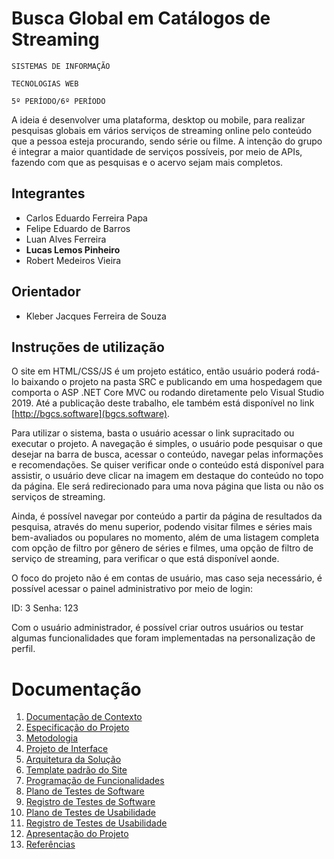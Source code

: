# Busca Global em Catálogos de Streaming

`SISTEMAS DE INFORMAÇÃO`

`TECNOLOGIAS WEB`

`5º PERÍODO/6º PERÍODO`

A ideia é desenvolver uma plataforma, desktop ou mobile, para realizar pesquisas globais em vários serviços de streaming online pelo conteúdo que a pessoa esteja procurando, sendo série ou filme. A intenção do grupo é integrar a maior quantidade de serviços possíveis, por meio de APIs, fazendo com que as pesquisas e o acervo sejam mais completos.

## Integrantes

* Carlos Eduardo Ferreira Papa
* Felipe Eduardo de Barros
* Luan Alves Ferreira
* **Lucas Lemos Pinheiro**
* Robert Medeiros Vieira

## Orientador

* Kleber Jacques Ferreira de Souza

## Instruções de utilização

O site em HTML/CSS/JS é um projeto estático, então usuário poderá rodá-lo baixando o projeto na pasta SRC e publicando em uma hospedagem que comporta o ASP .NET Core MVC ou rodando diretamente pelo Visual Studio 2019. Até a publicação deste trabalho, ele também está disponível no link [http://bgcs.software](bgcs.software).

Para utilizar o sistema, basta o usuário acessar o link supracitado ou executar o projeto. A navegação é simples, o usuário pode pesquisar o que desejar na barra de busca, acessar o conteúdo, navegar pelas informações e recomendações. Se quiser verificar onde o conteúdo está disponível para assistir, o usuário deve clicar na imagem em destaque do conteúdo no topo da página. Ele será redirecionado para uma nova página que lista ou não os serviços de streaming.

Ainda, é possível navegar por conteúdo a partir da página de resultados da pesquisa, através do menu superior, podendo visitar filmes e séries mais bem-avaliados ou populares no momento, além de uma listagem completa com opção de filtro por gênero de séries e filmes, uma opção de filtro de serviço de streaming, para verificar o que está disponível aonde.

O foco do projeto não é em contas de usuário, mas caso seja necessário, é possível acessar o painel administrativo por meio de login:

ID: 3
Senha: 123

Com o usuário administrador, é possível criar outros usuários ou testar algumas funcionalidades que foram implementadas na personalização de perfil.

# Documentação
<ol>
<li><a href="docs/01-Documentação de Contexto.md"> Documentação de Contexto</a></li>
<li><a href="docs/02-Especificação do Projeto.md"> Especificação do Projeto</a></li>
<li><a href="docs/03-Metodologia.md"> Metodologia</a></li>
<li><a href="docs/04-Projeto de Interface.md"> Projeto de Interface</a></li>
<li><a href="docs/05-Arquitetura da Solução.md"> Arquitetura da Solução</a></li>
<li><a href="docs/06-Template padrão do Site.md"> Template padrão do Site</a></li>
<li><a href="docs/07-Programação de Funcionalidades.md"> Programação de Funcionalidades</a></li>
<li><a href="docs/08-Plano de Testes de Software.md"> Plano de Testes de Software</a></li>
<li><a href="docs/09-Registro de Testes de Software.md"> Registro de Testes de Software</a></li>
<li><a href="docs/10-Plano de Testes de Usabilidade.md"> Plano de Testes de Usabilidade</a></li>
<li><a href="docs/11-Registro de Testes de Usabilidade.md"> Registro de Testes de Usabilidade</a></li>
<li><a href="docs/12-Apresentação do Projeto.md"> Apresentação do Projeto</a></li>
<li><a href="docs/13-Referências.md"> Referências</a></li>
</ol>
